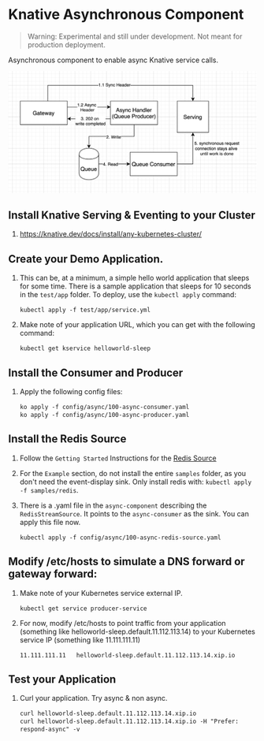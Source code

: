 # Knative Asynchronous Component

>Warning: Experimental and still under development. Not meant for production deployment.

Asynchronous component to enable async Knative service calls.

![diagram](./README-images/diagram.png)

## Install Knative Serving & Eventing to your Cluster

1. https://knative.dev/docs/install/any-kubernetes-cluster/

## Create your Demo Application.

1. This can be, at a minimum, a simple hello world application that sleeps for some time.
   There is a sample application that sleeps for 10 seconds in the `test/app`
   folder. To deploy, use the `kubectl apply` command:
    ```
    kubectl apply -f test/app/service.yml
    ```
    
1. Make note of your application URL, which you can get with the following command:
    ```
    kubectl get kservice helloworld-sleep
    ```

## Install the Consumer and Producer

1. Apply the following config files:
    ```
    ko apply -f config/async/100-async-consumer.yaml
    ko apply -f config/async/100-async-producer.yaml
    ```

## Install the Redis Source

1. Follow the `Getting Started` Instructions for the
   [Redis Source](https://github.com/lionelvillard/eventing-redis/tree/master/source)

1. For the `Example` section, do not install the entire `samples` folder, as you
   don't need the event-display sink. Only install redis with:
   `kubectl apply -f samples/redis`.

2. There is a .yaml file in the `async-component` describing the `RedisStreamSource`. It points to the `async-consumer` as the sink. You can apply this file now.
    ```
    kubectl apply -f config/async/100-async-redis-source.yaml
    ```

## Modify /etc/hosts to simulate a DNS forward or gateway forward:
1. Make note of your Kubernetes service external IP.
    ```
    kubectl get service producer-service
    ```

1. For now, modify /etc/hosts to point traffic from your application (something like helloworld-sleep.default.11.112.113.14) to your Kubernetes service IP (something like 11.111.111.11)
    ```
    11.111.111.11   helloworld-sleep.default.11.112.113.14.xip.io
    ```

## Test your Application
1. Curl your application. Try async & non async.
    ```
    curl helloworld-sleep.default.11.112.113.14.xip.io
    curl helloworld-sleep.default.11.112.113.14.xip.io -H "Prefer: respond-async" -v
    ```
